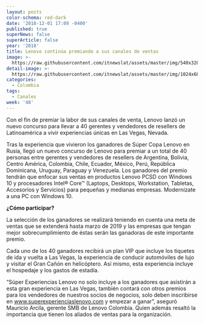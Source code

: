 ```yaml
---
layout: posts
color-schema: red-dark
date: '2018-12-01 17:09 -0400'
published: true
superNews: false
superArticle: false
year: '2018'
title: Lenovo continúa premiando a sus canales de ventas
image: >-
  https://raw.githubusercontent.com/itnewslat/assets/master/img/540x320/Ganadores-P.jpg
detail-image: >-
  https://raw.githubusercontent.com/itnewslat/assets/master/img/1024x680/Ganadores-G.jpg
categories:
  - Colombia
tags:
  - Canales
week: '48'
---
```

Con el fin de premiar la labor de sus canales de venta, Lenovo lanzó un nuevo concurso para llevar a 40 gerentes y vendedores de resellers de Latinoamérica a vivir experiencias únicas en Las Vegas, Nevada. 

Tras la experiencia que vivieron los ganadores de Súper Copa Lenovo en Rusia, llegó un nuevo concurso de Lenovo para premiar a un total de 40 personas entre gerentes y vendedores de resellers de Argentina, Bolivia, Centro América, Colombia, Chile, Ecuador, México, Perú, República Dominicana, Uruguay, Paraguay y Venezuela. Los ganadores del premio tendrán que enfocar sus ventas en productos Lenovo PCSD con Windows 10 y procesadores Intel® Core™ (Laptops, Desktops, Workstation, Tabletas, Accesorios y Servicios) para pequeñas y medianas empresas. Modernízate a una PC con Windows 10.

**¿Cómo participar?**

La selección de los ganadores se realizará teniendo en cuenta una meta de ventas que se extenderá hasta marzo de 2019 y las empresas que tengan mejor sobrecumplimiento de éstas  serán las ganadoras de este importante premio. 

Cada uno de los 40 ganadores recibirá un plan VIP que incluye los tiquetes de ida y vuelta a Las Vegas, la experiencia de conducir automóviles de lujo y visitar el Gran Cañón en helicóptero. Así mismo, esta experiencia incluye el hospedaje y los gastos de estadía. 

“Súper Experiencias Lenovo no solo incluye a los ganadores que asistirán a esta gran experiencia en Las Vegas, también contará con otros premios para los vendedores de nuestros socios de negocios, solo deben inscribirse en www.superexperienciaslenovo.com y empezar a ganar”, aseguró Mauricio Arcila, gerente SMB de Lenovo Colombia. Quien además resaltó  la importancia que tienen los aliados de ventas para la organización.